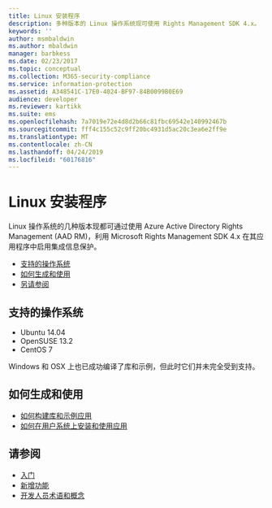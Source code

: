 ```yaml
---
title: Linux 安装程序
description: 多种版本的 Linux 操作系统现可使用 Rights Management SDK 4.x。
keywords: ''
author: msmbaldwin
ms.author: mbaldwin
manager: barbkess
ms.date: 02/23/2017
ms.topic: conceptual
ms.collection: M365-security-compliance
ms.service: information-protection
ms.assetid: A348541C-17E0-4024-BF97-84B0099B0E69
audience: developer
ms.reviewer: kartikk
ms.suite: ems
ms.openlocfilehash: 7a7019e72e4d8d2b66c81fbc69542e140992467b
ms.sourcegitcommit: fff4c155c52c9ff20bc4931d5ac20c3ea6e2ff9e
ms.translationtype: MT
ms.contentlocale: zh-CN
ms.lasthandoff: 04/24/2019
ms.locfileid: "60176816"
---
```

# <a name="linux-setup"></a>Linux 安装程序

Linux 操作系统的几种版本现都可通过使用 Azure Active Directory Rights Management (AAD RM)，利用 Microsoft Rights Management SDK 4.x 在其应用程序中启用集成信息保护。

- [支持的操作系统](#supported-operating-systems)
- [如何生成和使用](#how-to-build-and-use)
- [另请参阅](#see-also)

## <a name="supported-operating-systems"></a>支持的操作系统

- Ubuntu 14.04
- OpenSUSE 13.2
- CentOS 7

Windows 和 OSX 上也已成功编译了库和示例，但此时它们并未完全受到支持。
 
## <a name="how-to-build-and-use"></a>如何生成和使用

- [如何构建库和示例应用](https://github.com/AzureAD/rms-sdk-for-cpp/wiki/How-to-Build)
- [如何在用户系统上安装和使用应用](https://github.com/AzureAD/rms-sdk-for-cpp/wiki/How-to-Use)

## <a name="see-also"></a>请参阅

- [入门](get-started.md)
- [新增功能](release-notes.md)
- [开发人员术语和概念](core-concepts.md)
